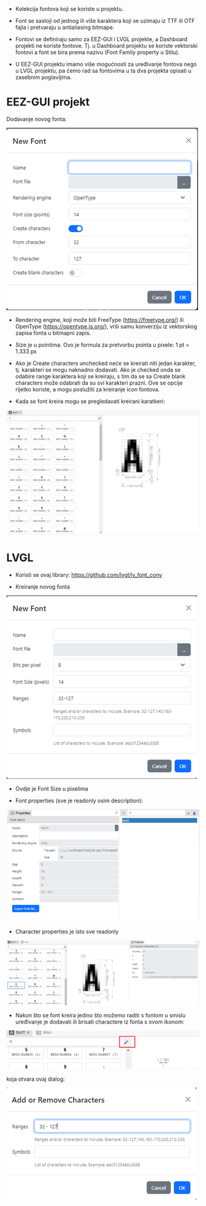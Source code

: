 -   Kolekcija fontova koji se koriste u projektu.

-   Font se sastoji od jednog ili više karaktera koji se uzimaju iz TTF ili OTF fajla i pretvaraju u antialiasing bitmape.

-   Fontovi se definiraju samo za EEZ-GUI i LVGL projekte, a Dashboard projekti ne koriste fontove. Tj. u Dashboard projektu se koriste vektorski fontovi a font se bira prema nazivu (Font Family property u Stilu).

-   U EEZ-GUI projektu imamo više mogućnosti za uređivanje fontova nego u LVGL projektu, pa ćemo rad sa fontovima u ta dva projekta opisati u zasebnim poglavljima.

# EEZ-GUI projekt

Dodavanje novog fonta:

![Alt text](image-7.png)

-   Rendering engine, koji može biti FreeType (https://freetype.org/) ili OpenType (https://opentype.js.org/), vrši samu konverziju iz vektorskog zapisa fonta u bitmapni zapis.

-   Size je u pointima. Ovo je formula za pretvorbu pointa u pixele: 1 pt = 1.333 px

-   Ako je Create characters unchecked neće se kreirati niti jedan karakter, tj. karakteri se mogu naknadno dodavati. Ako je checked onda se odabire range karaktera koji se kreiraju, s tim da se sa Create blank characters može odabrati da su svi karakteri prazni. Ove se opcije rijetko koriste, a mogu poslužiti za kreiranje icon fontova.

-   Kada se font kreira mogu se pregledavati kreirani karatkeri:

![Alt text](image-6.png)

# LVGL

-   Koristi se ovaj library: https://github.com/lvgl/lv_font_conv

-   Kreiranje novog fonta

![Alt text](image-1.png)

-   Ovdje je Font Size u pixelima

-   Font properties (sve je readonly osim description):

![Alt text](image-2.png)

-   Character properties je isto sve readonly

![Alt text](image-3.png)

-   Nakon što se font kreira jedino što možemo raditi s fontom u smislu uređivanje je dodavati ili brisati charactere iz fonta s ovom ikonom:

![Alt text](image-4.png)

koja otvara ovaj dialog:

![Alt text](image-5.png)
